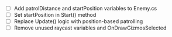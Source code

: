 - [ ] Add patrolDistance and startPosition variables to Enemy.cs
- [ ] Set startPosition in Start() method
- [ ] Replace Update() logic with position-based patrolling
- [ ] Remove unused raycast variables and OnDrawGizmosSelected
